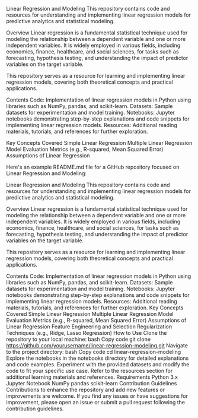 Linear Regression and Modeling
This repository contains code and resources for understanding and implementing linear regression models for predictive analytics and statistical modeling.

Overview
Linear regression is a fundamental statistical technique used for modeling the relationship between a dependent variable and one or more independent variables. It is widely employed in various fields, including economics, finance, healthcare, and social sciences, for tasks such as forecasting, hypothesis testing, and understanding the impact of predictor variables on the target variable.

This repository serves as a resource for learning and implementing linear regression models, covering both theoretical concepts and practical applications.

Contents
Code: Implementation of linear regression models in Python using libraries such as NumPy, pandas, and scikit-learn.
Datasets: Sample datasets for experimentation and model training.
Notebooks: Jupyter notebooks demonstrating step-by-step explanations and code snippets for implementing linear regression models.
Resources: Additional reading materials, tutorials, and references for further exploration.

Key Concepts Covered
Simple Linear Regression
Multiple Linear Regression
Model Evaluation Metrics (e.g., R-squared, Mean Squared Error)
Assumptions of Linear Regression


Here's an example README.md file for a GitHub repository focused on Linear Regression and Modeling:

Linear Regression and Modeling
This repository contains code and resources for understanding and implementing linear regression models for predictive analytics and statistical modeling.

Overview
Linear regression is a fundamental statistical technique used for modeling the relationship between a dependent variable and one or more independent variables. It is widely employed in various fields, including economics, finance, healthcare, and social sciences, for tasks such as forecasting, hypothesis testing, and understanding the impact of predictor variables on the target variable.

This repository serves as a resource for learning and implementing linear regression models, covering both theoretical concepts and practical applications.

Contents
Code: Implementation of linear regression models in Python using libraries such as NumPy, pandas, and scikit-learn.
Datasets: Sample datasets for experimentation and model training.
Notebooks: Jupyter notebooks demonstrating step-by-step explanations and code snippets for implementing linear regression models.
Resources: Additional reading materials, tutorials, and references for further exploration.
Key Concepts Covered
Simple Linear Regression
Multiple Linear Regression
Model Evaluation Metrics (e.g., R-squared, Mean Squared Error)
Assumptions of Linear Regression
Feature Engineering and Selection
Regularization Techniques (e.g., Ridge, Lasso Regression)
How to Use
Clone the repository to your local machine:
bash
Copy code
git clone https://github.com/yourusername/linear-regression-modeling.git
Navigate to the project directory:
bash
Copy code
cd linear-regression-modeling
Explore the notebooks in the notebooks directory for detailed explanations and code examples.
Experiment with the provided datasets and modify the code to fit your specific use case.
Refer to the resources section for additional learning materials and references.
Requirements
Python 3.x
Jupyter Notebook
NumPy
pandas
scikit-learn
Contribution Guidelines
Contributions to enhance the repository and add new features or improvements are welcome. If you find any issues or have suggestions for improvement, please open an issue or submit a pull request following the contribution guidelines.

